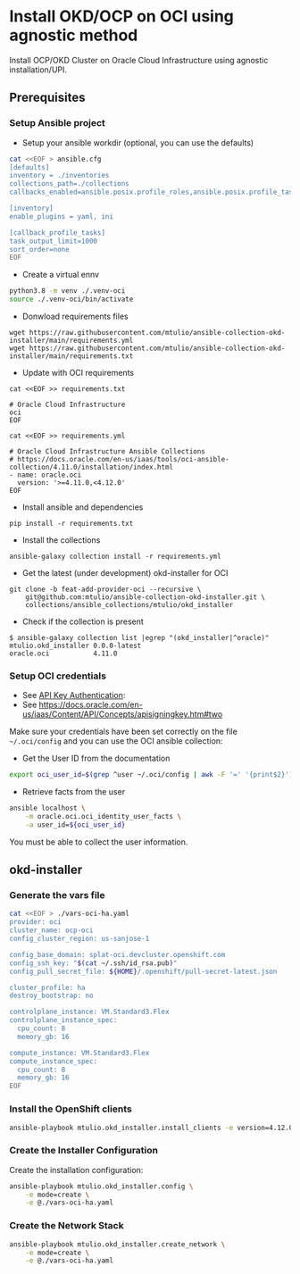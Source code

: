 # Install OKD/OCP on OCI using agnostic method

Install OCP/OKD Cluster on Oracle Cloud Infrastructure using agnostic installation/UPI.

## Prerequisites


### Setup Ansible project

- Setup your ansible workdir (optional, you can use the defaults)

```bash
cat <<EOF > ansible.cfg
[defaults]
inventory = ./inventories
collections_path=./collections
callbacks_enabled=ansible.posix.profile_roles,ansible.posix.profile_tasks

[inventory]
enable_plugins = yaml, ini

[callback_profile_tasks]
task_output_limit=1000
sort_order=none
EOF
```

- Create a virtual ennv

```bash
python3.8 -m venv ./.venv-oci
source ./.venv-oci/bin/activate
```

- Donwload requirements files

```
wget https://raw.githubusercontent.com/mtulio/ansible-collection-okd-installer/main/requirements.yml
wget https://raw.githubusercontent.com/mtulio/ansible-collection-okd-installer/main/requirements.txt
```

- Update with OCI requirements

```
cat <<EOF >> requirements.txt

# Oracle Cloud Infrastructure
oci
EOF

cat <<EOF >> requirements.yml

# Oracle Cloud Infrastructure Ansible Collections
# https://docs.oracle.com/en-us/iaas/tools/oci-ansible-collection/4.11.0/installation/index.html
- name: oracle.oci
  version: '>=4.11.0,<4.12.0'
EOF
```

- Install ansible and dependencies

```
pip install -r requirements.txt
```

- Install the collections

```
ansible-galaxy collection install -r requirements.yml
```

- Get the latest (under development) okd-installer for OCI

```
git clone -b feat-add-provider-oci --recursive \
    git@github.com:mtulio/ansible-collection-okd-installer.git \
    collections/ansible_collections/mtulio/okd_installer
```

- Check if the collection is present


```
$ ansible-galaxy collection list |egrep "(okd_installer|^oracle)"
mtulio.okd_installer 0.0.0-latest
oracle.oci           4.11.0 
```

### Setup OCI credentials

- See [API Key Authentication](https://docs.oracle.com/en-us/iaas/tools/oci-ansible-collection/4.11.0/guides/authentication.html#api-key-authentication):
- See https://docs.oracle.com/en-us/iaas/Content/API/Concepts/apisigningkey.htm#two


Make sure your credentials have been set correctly on the file `~/.oci/config` and you can use the OCI ansible collection:

- Get the User ID from the documentation

```bash
export oci_user_id=$(grep ^user ~/.oci/config | awk -F '=' '{print$2}')
```

- Retrieve facts from the user

```bash
ansible localhost \
    -m oracle.oci.oci_identity_user_facts \
    -a user_id=${oci_user_id}
```

You must be able to collect the user information.

## okd-installer

### Generate the vars file

```bash
cat <<EOF > ./vars-oci-ha.yaml
provider: oci
cluster_name: ocp-oci
config_cluster_region: us-sanjose-1

config_base_domain: splat-oci.devcluster.openshift.com
config_ssh_key: "$(cat ~/.ssh/id_rsa.pub)"
config_pull_secret_file: ${HOME}/.openshift/pull-secret-latest.json

cluster_profile: ha
destroy_bootstrap: no

controlplane_instance: VM.Standard3.Flex
controlplane_instance_spec:
  cpu_count: 8
  memory_gb: 16

compute_instance: VM.Standard3.Flex
compute_instance_spec:
  cpu_count: 8
  memory_gb: 16
EOF
```

### Install the OpenShift clients

```bash
ansible-playbook mtulio.okd_installer.install_clients -e version=4.12.0
```

### Create the Installer Configuration

Create the installation configuration:

```bash
ansible-playbook mtulio.okd_installer.config \
    -e mode=create \
    -e @./vars-oci-ha.yaml
```

### Create the Network Stack

```bash
ansible-playbook mtulio.okd_installer.create_network \
    -e mode=create \
    -e @./vars-oci-ha.yaml
```

